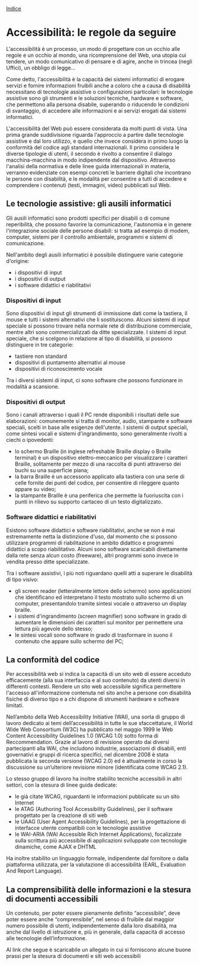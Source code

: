 [Indice](index.md)

# Accessibilità: le regole da seguire

L'accessibilità è un processo, un modo di progettare con un occhio alle regole e un occhio al mondo, una ricomprensione del Web, una utopia cui tendere, un modo comunicativo di pensare e di agire, anche in trincea (negli Uffici), un obbligo di legge...

Come detto, l'accessibilità è la capacità dei sistemi informatici di erogare servizi e fornire informazioni fruibili anche a coloro che a causa di disabilità necessitano di tecnologie assistive o configurazioni particolari: le tecnologie assistive sono gli strumenti e le soluzioni tecniche, hardware e software, che permettono alla persona disabile, superando o riducendo le condizioni di svantaggio, di accedere alle informazioni e ai servizi erogati dai sistemi informatici.

L'accessibilità del Web può essere considerata da molti punti di vista. Una prima grande suddivisione riguarda l'approccio a partire dalle tecnologie assistive e dal loro utilizzo, e quello che invece considera in primo luogo la conformità del codice agli standard internazionali. Il primo considera le diverse tipologie di utenti, il secondo è rivolto a consentire il dialogo macchina-macchina in modo indipendente dal dispositivo. Attraverso l'analisi della normativa e delle linee guida internazionali in materia, verranno evidenziate con esempi concreti le barriere digitali che incontrano le persone con disabilità, e le modalità per consentire a tutti di accedere e comprendere i contenuti (testi, immagini, video) pubblicati sul Web.

## Le tecnologie assistive: gli ausili informatici

Gli ausili informatici sono prodotti specifici per disabili o di comune reperibilità, che possono favorire la comunicazione, l'autonomia e in genere l'integrazione sociale delle persone disabili: si tratta ad esempio di modem, computer, sistemi per il controllo ambientale, programmi e sistemi di comunicazione.

Nell'ambito degli ausili informatici è possibile distinguere varie categorie d'origine:

* i dispositivi di input
* i dispositivi di output
* i software didattici e riabilitativi

### Dispositivi di input

Sono dispositivi di input gli strumenti di immissione dati come la tastiera, il mouse e tutti i sistemi alternativi che li sostituiscono. Alcuni sistemi di input speciale si possono trovare nella normale rete di distribuzione commerciale, mentre altri sono commercializzati da ditte specializzate. I sistemi di input speciale, che si scelgono in relazione al tipo di disabilità, si possono distinguere in tre categorie:

* tastiere non standard
* dispositivi di puntamento alternativi al mouse
* dispositivi di riconoscimento vocale

Tra i diversi sistemi di input, ci sono software che possono funzionare in modalità a scansione.

### Dispositivi di output

Sono i canali attraverso i quali il PC rende disponibili i risultati delle sue elaborazioni: comunemente si tratta di monitor, audio, stampante e software speciali, scelti in base alle esigenze dell'utente. I sistemi di output speciali, come sintesi vocali e sistemi d'ingrandimento, sono generalmente rivolti a ciechi o ipovedenti:

* lo schermo Braille (in inglese refreshable Braille display o Braille terminal) è un dispositivo elettro-meccanico per visualizzare i caratteri Braille, solitamente per mezzo di una raccolta di punti attraverso dei buchi su una superficie piana;
* la barra Braille è un accessorio applicato alla tastiera con una serie di celle fornite dei punti del codice, per consentire di rileggere quanto appare su video;
* la stampante Braille è una periferica che permette la fuoriuscita con i punti in rilievo su supporto cartaceo di un testo digitalizzato.

### Software didattici e riabilitativi

Esistono software didattici e software riabilitativi, anche se non è mai estremamente netta la  distinzione d'uso, dal momento che si possono utilizzare programmi di riabilitazione in ambito didattico e programmi didattici a scopo riabilitativo. Alcuni sono software scaricabili direttamente dalla rete senza alcun costo (freeware), altri programmi sono invece in vendita presso ditte specializzate.

Tra i software assistivi, i più noti riguardano quelli atti a superare le disabilità di tipo visivo:

* gli screen reader (letteralmente lettore dello schermo) sono applicazioni che identificano ed interpretano il testo mostrato sullo schermo di un computer, presentandolo tramite sintesi vocale o attraverso un display braille.
* i sistemi d'ingrandimento (screen magnifier) sono software in grado di aumentare le dimensioni dei caratteri sul monitor per permettere una lettura più agevole dello stesso;
* le sintesi vocali sono software in grado di trasformare in suono il contenuto che appare sullo schermo del PC;

## La conformità del codice

Per accessibilità web si indica la capacità di un sito web di essere acceduto efficacemente (alla sua interfaccia e al suo contenuto) da utenti diversi in differenti contesti. Rendere un sito web accessibile significa permettere l'accesso all'informazione contenuta nel sito anche a persone con disabilità fisiche di diverso tipo e a chi dispone di strumenti hardware e software limitati.

Nell’ambito della Web Accessibility Initiative (WAI), una sorta di gruppo di lavoro dedicato ai temi dell’accessibilità in tutte le sue sfaccettature, il World Wide Web Consortium (W3C) ha pubblicato nel maggio 1999 le Web Content Accessibility Guidelines 1.0 (WCAG 1.0) sotto forma di Reccommendation. Grazie al lavoro di revisione operato dai diversi partecipanti alla WAI, che includono industrie, associazioni di disabili, enti governativi e gruppi di ricerca specifici, nel dicembre 2008 è stata pubblicata la seconda versione (WCAG 2.0) ed è attualmente in corso la discussione su un’ulteriore revisione minore (identificata come WCAG 2.1).

Lo stesso gruppo di lavoro ha inoltre stabilito tecniche accessibili in altri settori, con la stesura di linee guida dedicate:

* le già citate WCAG, riguardanti le informazioni pubblicate su un sito Internet
* le ATAG (Authoring Tool Accessibility Guidelines), per il software progettato per la creazione di siti web
* le UAAG (User Agent Accessibility Guidelines), per la progettazione di interfacce utente compatibili con le tecnologie assistive
* le WAI-ARIA (WAI Accessible Rich Internet Applications), focalizzate sulla scrittura più accessibile di applicazioni sviluppate con tecnologie dinamiche, come AJAX e DHTML

Ha inoltre stabilito un linguaggio formale, indipendente dal fornitore o dalla piattaforma utilizzata, per la valutazione di accessibilità (EARL, Evaluation And Report Language).

## La comprensibilità delle informazioni e la stesura di documenti accessibili

Un contenuto, per poter essere pienamente definito “accessibile”, deve poter essere anche “comprensibile”, nel senso di fruibile dal maggior numero possibile di utenti, indipendentemente dalla loro disabilità, ma anche dal livello di istruzione e, più in generale, dalla capacità di accesso alle tecnologie dell’informazione.

Al link che segue è scaricabile un allegato in cui si forniscono alcune buone prassi per la stesura di documenti e siti web accessibili
